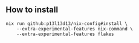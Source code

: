 ## How to install

```
nix run github:p13l13d13/nix-config#install \
    --extra-experimental-features nix-command \
    --extra-experimental-features flakes
```
